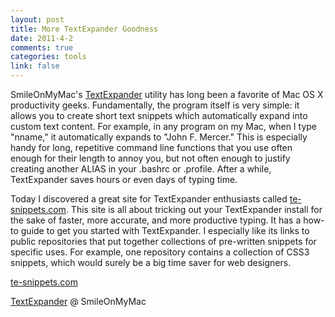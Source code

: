 ```yaml
--- 
layout: post
title: More TextExpander Goodness
date: 2011-4-2
comments: true
categories: tools
link: false
---
```

<p>SmileOnMyMac's <a href="http://smilesoftware.com/TextExpander/">TextExpander</a> utility has long been a favorite of Mac OS X productivity geeks. Fundamentally, the program itself is very simple: it allows you to create short text snippets which automatically expand into custom text content. For example, in any program on my Mac, when I type "nname," it automatically expands to "John F. Mercer." This is especially handy for long, repetitive command line functions that you use often enough for their length to annoy you, but not often enough to justify creating another ALIAS in your .bashrc or .profile. After a while, TextExpander saves hours or even days of typing time.</p>
<p>Today I discovered a great site for TextExpander enthusiasts called <a href="http://te-snippets.com/">te-snippets.com</a>. This site is all about tricking out your TextExpander install for the sake of faster, more accurate, and more productive typing. It has a how-to guide to get you started with TextExpander. I especially like its links to public repositories that put together collections of pre-written snippets for specific uses. For example, one repository contains a collection of CSS3 snippets, which would surely be a big time saver for web designers.</p>
<p><a href="http://te-snippets.com">te-snippets.com</a></p>
<p><a href="http://smilesoftware.com/TextExpander/">TextExpander</a> @ SmileOnMyMac</p>

